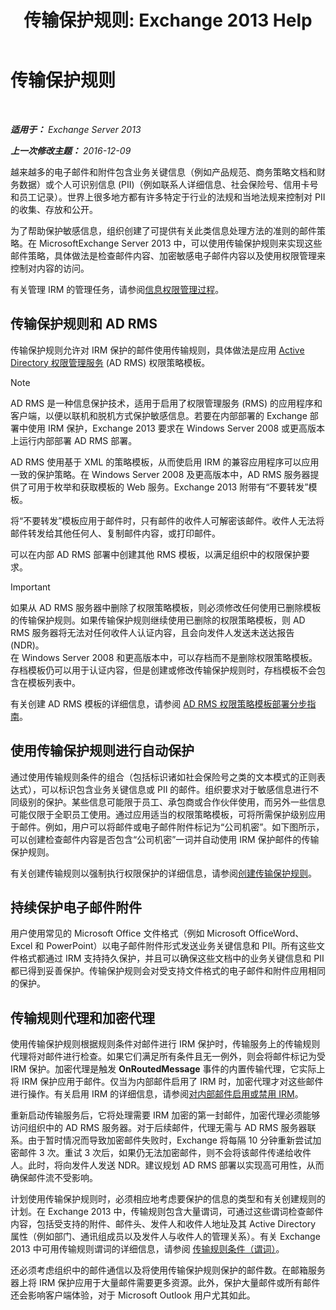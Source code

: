 ﻿---
title: '传输保护规则: Exchange 2013 Help'
TOCTitle: 传输保护规则
ms:assetid: 9bd6d049-165e-4e51-a79f-3b8ff409da55
ms:mtpsurl: https://technet.microsoft.com/zh-cn/library/Dd298166(v=EXCHG.150)
ms:contentKeyID: 50491142
ms.date: 01/11/2018
mtps_version: v=EXCHG.150
ms.translationtype: HT
---

# 传输保护规则

 

_**适用于：** Exchange Server 2013_

_**上一次修改主题：** 2016-12-09_

越来越多的电子邮件和附件包含业务关键信息（例如产品规范、商务策略文档和财务数据）或个人可识别信息 (PII)（例如联系人详细信息、社会保险号、信用卡号和员工记录）。世界上很多地方都有许多特定于行业的法规和当地法规来控制对 PII 的收集、存放和公开。

为了帮助保护敏感信息，组织创建了可提供有关此类信息处理方法的准则的邮件策略。在 MicrosoftExchange Server 2013 中，可以使用传输保护规则来实现这些邮件策略，具体做法是检查邮件内容、加密敏感电子邮件内容以及使用权限管理来控制对内容的访问。

有关管理 IRM 的管理任务，请参阅[信息权限管理过程](information-rights-management-procedures-exchange-2013-help.md)。

## 传输保护规则和 AD RMS

传输保护规则允许对 IRM 保护的邮件使用传输规则，具体做法是应用 [Active Directory 权限管理服务](https://go.microsoft.com/fwlink/p/?linkid=129823) (AD RMS) 权限策略模板。

> [!NOTE]
> AD RMS 是一种信息保护技术，适用于启用了权限管理服务 (RMS) 的应用程序和客户端，以便以联机和脱机方式保护敏感信息。若要在内部部署的 Exchange 部署中使用 IRM 保护，Exchange 2013 要求在 Windows Server 2008 或更高版本上运行内部部署 AD RMS 部署。


AD RMS 使用基于 XML 的策略模板，从而使启用 IRM 的兼容应用程序可以应用一致的保护策略。在 Windows Server 2008 及更高版本中，AD RMS 服务器提供了可用于枚举和获取模板的 Web 服务。Exchange 2013 附带有“不要转发”模板。

将“不要转发”模板应用于邮件时，只有邮件的收件人可解密该邮件。收件人无法将邮件转发给其他任何人、复制邮件内容，或打印邮件。

可以在内部 AD RMS 部署中创建其他 RMS 模板，以满足组织中的权限保护要求。

> [!important]
> 如果从 AD RMS 服务器中删除了权限策略模板，则必须修改任何使用已删除模板的传输保护规则。如果传输保护规则继续使用已删除的权限策略模板，则 AD RMS 服务器将无法对任何收件人认证内容，且会向发件人发送未送达报告 (NDR)。<br />
> 在 Windows Server 2008 和更高版本中，可以存档而不是删除权限策略模板。存档模板仍可以用于认证内容，但是创建或修改传输保护规则时，存档模板不会包含在模板列表中。


有关创建 AD RMS 模板的详细信息，请参阅 [AD RMS 权限策略模板部署分步指南](https://go.microsoft.com/fwlink/p/?linkid=136593)。

## 使用传输保护规则进行自动保护

通过使用传输规则条件的组合（包括标识诸如社会保险号之类的文本模式的正则表达式），可以标识包含业务关键信息或 PII 的邮件。组织要求对于敏感信息进行不同级别的保护。某些信息可能限于员工、承包商或合作伙伴使用，而另外一些信息可能仅限于全职员工使用。通过应用适当的权限策略模板，可将所需保护级别应用于邮件。例如，用户可以将邮件或电子邮件附件标记为“公司机密”。如下图所示，可以创建检查邮件内容是否包含“公司机密”一词并自动使用 IRM 保护邮件的传输保护规则。

有关创建传输规则以强制执行权限保护的详细信息，请参阅[创建传输保护规则](create-a-transport-protection-rule-exchange-2013-help.md)。

## 持续保护电子邮件附件

用户使用常见的 Microsoft Office 文件格式（例如 Microsoft OfficeWord、Excel 和 PowerPoint）以电子邮件附件形式发送业务关键信息和 PII。所有这些文件格式都通过 IRM 支持持久保护，并且可以确保这些文档中的业务关键信息和 PII 都已得到妥善保护。传输保护规则会对受支持文件格式的电子邮件和附件应用相同的保护。

## 传输规则代理和加密代理

使用传输保护规则根据规则条件对邮件进行 IRM 保护时，传输服务上的传输规则代理将对邮件进行检查。如果它们满足所有条件且无一例外，则会将邮件标记为受 IRM 保护。加密代理是触发 **OnRoutedMessage** 事件的内置传输代理，它实际上将 IRM 保护应用于邮件。仅当为内部邮件启用了 IRM 时，加密代理才对这些邮件进行操作。有关启用 IRM 的详细信息，请参阅[对内部邮件启用或禁用 IRM](enable-or-disable-irm-for-internal-messages-exchange-2013-help.md)。

重新启动传输服务后，它将处理需要 IRM 加密的第一封邮件，加密代理必须能够访问组织中的 AD RMS 服务器。对于后续邮件，代理无需与 AD RMS 服务器联系。由于暂时情况而导致加密邮件失败时，Exchange 将每隔 10 分钟重新尝试加密邮件 3 次。重试 3 次后，如果仍无法加密邮件，则不会将该邮件传递给收件人。此时，将向发件人发送 NDR。建议规划 AD RMS 部署以实现高可用性，从而确保邮件流不受影响。

计划使用传输保护规则时，必须相应地考虑要保护的信息的类型和有关创建规则的计划。在 Exchange 2013 中，传输规则包含大量谓词，可通过这些谓词检查邮件内容，包括受支持的附件、邮件头、发件人和收件人地址及其 Active Directory 属性（例如部门、通讯组成员以及发件人与收件人的管理关系）。有关 Exchange 2013 中可用传输规则谓词的详细信息，请参阅 [传输规则条件（谓词）](mail-flow-rule-conditions-and-exceptions-predicates-in-exchange-2013-exchange-2013-help.md)。

还必须考虑组织中的邮件通信以及将使用传输保护规则保护的邮件数。在邮箱服务器上将 IRM 保护应用于大量邮件需要更多资源。此外，保护大量邮件或所有邮件还会影响客户端体验，对于 Microsoft Outlook 用户尤其如此。

